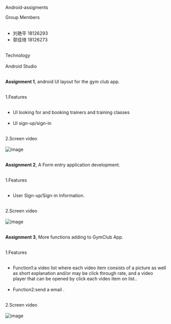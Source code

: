 Android-assigments


Group Members<br><br>
 * 刘艳平  18126293<br>
 * 郭佳琦  18126273<br><br>

Technology<br><br>
Android Studio<br><br>


**Assignment 1**, android UI layout for the gym club app.<br><br>

1.Features<br><br>
* UI looking for and booking trainers and training classes<br><br>
* UI sign-up/sign-in<br><br>

2.Screen video<br><br>
![image](https://github.com/yanpingliu716/Android-assigments/blob/master/screen%20video/assignment1.gif)<br><br>


**Assignment 2**, A Form entry application development.<br><br>

1.Features<br><br>
* User Sign-up/Sign-in Information.<br><br>

2.Screen video<br><br>
![image](https://github.com/yanpingliu716/Android-assigments/blob/master/screen%20video/assignment2.gif)<br><br>


**Assignment 3**, More functions adding to GymClub App.<br><br>

1.Features<br><br>
* Function1:a video list where each video item consists of a picture as well as short explanation and/or may be click through rate, and a video player that can be opened by click each video item on list..<br><br>
* Function2:send a email .<br><br>

2.Screen video<br><br>
![image](https://github.com/yanpingliu716/Android-assigments/blob/master/screen%20video/assignment3.gif)<br><br>
